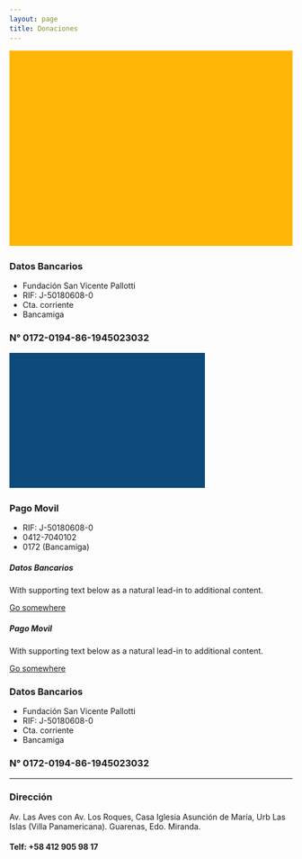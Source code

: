 ```yaml
---
layout: page
title: Donaciones
---
```


<div class="row row-cols-1 row-cols-md-3 g-4">
  <div class="col">
    <div class="card h-100">
      <img src="/assets/img/Rectangle-18.svg" class="card-img-top" alt="...">
      <div class="card-body">
        <h3 class="card-title">Datos Bancarios</h3>
            <ul>
            <li>Fundación San Vicente Pallotti</li>
            <li>RIF: J-50180608-0</li>
            <li>Cta. corriente</li>
            <li>Bancamiga</li>
            </ul>
            <h3>N° 0172-0194-86-1945023032</h3>
      </div>
    </div>
  </div>

  <div class="col">
    <div class="card h-100">
      <img src="/assets/img/Rectangle-20.jpg" class="card-img-top" alt="...">
      <div class="card-body">
        <h3 class="card-title">Pago Movil</h3>
            <ul>
            <li>RIF: J-50180608-0</li>
            <li>0412-7040102</li>
            <li>0172 (Bancamiga)</li>
            </ul>
      </div>
    </div>
  </div>

</div>






<div class="row">
  <div class="col-sm-6 mb-3 mb-sm-0">
    <div class="card">
      <div class="card-body">
        <h5 class="card-title">Datos Bancarios</h5>
        <p class="card-text">With supporting text below as a natural lead-in to additional content.</p>
        <a href="#" class="btn btn-primary">Go somewhere</a>
      </div>
    </div>
  </div>
  <div class="col-sm-6">
    <div class="card">
      <div class="card-body">
        <h5 class="card-title">Pago Movil</h5>
        <p class="card-text">With supporting text below as a natural lead-in to additional content.</p>
        <a href="#" class="btn btn-primary">Go somewhere</a>
      </div>
    </div>
  </div>
</div>





<!-- ideonapi -->
<!-------------dos------------->
<div class="6u$ 12u$(small)">
  <h3>Datos Bancarios</h3>
      <ul class="alt">
      <li>Fundación San Vicente Pallotti</li>
      <li>RIF: J-50180608-0</li>
      <li>Cta. corriente</li>
      <li>Bancamiga</li>
      </ul>
      <h3>N° 0172-0194-86-1945023032</h3>
  </div>
<hr class="major">
<!-- Break -->

<div class="row">
<!-------------uno------------->
<div class="6u 12u$(small)">
    <h3>Dirección</h3>
<p>Av. Las Aves con Av. Los Roques, Casa Iglesia Asunción de María, Urb Las Islas (Villa Panamericana). Guarenas, Edo. Miranda.</p>
    <h4>Telf: +58 412 905 98 17</h4>
</div>
